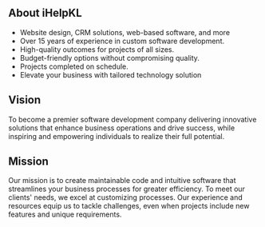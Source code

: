 ## About iHelpKL

* Website design, CRM solutions, web-based software, and more
* Over 15 years of experience in custom software development.
* High-quality outcomes for projects of all sizes.
* Budget-friendly options without compromising quality.
* Projects completed on schedule.
* Elevate your business with tailored technology solution


## Vision
To become a premier software development company delivering innovative solutions that enhance business operations and drive success, while inspiring and empowering individuals to realize their full potential.

## Mission

Our mission is to create maintainable code and intuitive software that streamlines your business processes for greater efficiency. To meet our clients' needs, we excel at customizing processes. Our experience and resources equip us to tackle challenges, even when projects include new features and unique requirements.